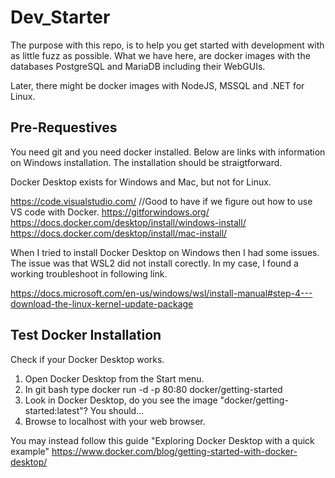 # Dev_Starter

The purpose with this repo, is to help you get started with development with as little fuzz as possible. What we have here, are docker images with the databases PostgreSQL and MariaDB including their WebGUIs.

Later, there might be docker images with NodeJS, MSSQL and .NET for Linux.

## Pre-Requestives

You need git and you need docker installed. Below are links with information on Windows installation. The installation should be straigtforward.

Docker Desktop exists for Windows and Mac, but not for Linux. 

  https://code.visualstudio.com/  //Good to have if we figure out how to use VS code with Docker.
  https://gitforwindows.org/
  https://docs.docker.com/desktop/install/windows-install/
  https://docs.docker.com/desktop/install/mac-install/

When I tried to install Docker Desktop on Windows then I had some issues. The issue was that WSL2 did not install corectly. In my case, I found a working troubleshoot in following link.

https://docs.microsoft.com/en-us/windows/wsl/install-manual#step-4---download-the-linux-kernel-update-package

## Test Docker Installation

Check if your Docker Desktop works.

1. Open Docker Desktop from the Start menu.
2. In git bash type
		docker run -d -p 80:80 docker/getting-started
3. Look in Docker Desktop, do you see the image "docker/getting-started:latest"? You should...
4. Browse to localhost with your web browser.

You may instead follow this guide "Exploring Docker Desktop with a quick example"
https://www.docker.com/blog/getting-started-with-docker-desktop/
